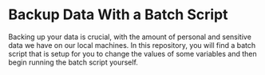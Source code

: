 # Backup Data With a Batch Script

Backing up your data is crucial, with the amount of personal and sensitive data we have on our local machines. In this repository, you will find a batch script that is setup for you to change the values of some variables and then begin running the batch script yourself.
